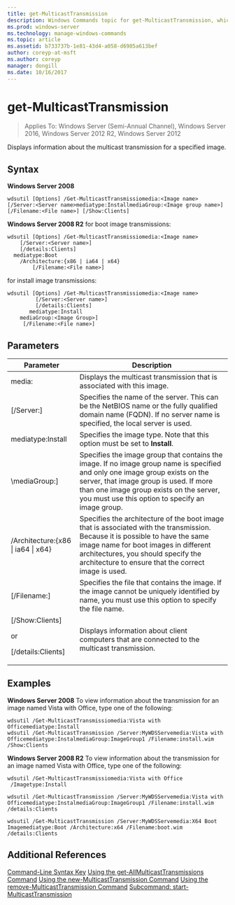 ```yaml
---
title: get-MulticastTransmission
description: Windows Commands topic for get-MulticastTransmission, which displays information about the multicast transmission for a specified image.
ms.prod: windows-server
ms.technology: manage-windows-commands
ms.topic: article
ms.assetid: b733737b-1e81-43d4-a058-d6985a613bef
author: coreyp-at-msft
ms.author: coreyp
manager: dongill
ms.date: 10/16/2017
---
```

# get-MulticastTransmission

>Applies To: Windows Server (Semi-Annual Channel), Windows Server 2016, Windows Server 2012 R2, Windows Server 2012

Displays information about the multicast transmission for a specified image.

## Syntax
**Windows Server 2008**
```
wdsutil [Options] /Get-MulticastTransmissiomedia:<Image name> [/Server:<Server name>mediatype:InstallmediaGroup:<Image group name>] 
[/Filename:<File name>] [/Show:Clients]
```
**Windows Server 2008 R2**
for boot image transmissions:
```
wdsutil [Options] /Get-MulticastTransmissiomedia:<Image name>
    [/Server:<Server name>]
    [/details:Clients]
  mediatype:Boot
    /Architecture:{x86 | ia64 | x64}
        [/Filename:<File name>]
```
for install image transmissions:
```
wdsutil [Options] /Get-MulticastTransmissiomedia:<Image name>
         [/Server:<Server name>]
         [/details:Clients]
       mediatype:Install
    mediaGroup:<Image Group>]
     [/Filename:<File name>]
```
## Parameters
|Parameter|Description|
|-------|--------|
media:<Image name>|Displays the multicast transmission that is associated with this image.|
|[/Server:<Server name>]|Specifies the name of the server. This can be the NetBIOS name or the fully qualified domain name (FQDN). If no server name is specified, the local server is used.|
mediatype:Install|Specifies the image type. Note that this option must be set to **Install**.|
|\mediaGroup:<Image group name>]|Specifies the image group that contains the image. If no image group name is specified and only one image group exists on the server, that image group is used. If more than one image group exists on the server, you must use this option to specify an image group.|
|/Architecture:{x86 &#124; ia64 &#124; x64}|Specifies the architecture of the boot image that is associated with the transmission. Because it is possible to have the same image name for boot images in different architectures, you should specify the architecture to ensure                                   that the correct image is used.|
|[/Filename:<File name>]|Specifies the file that contains the image. If the image cannot be uniquely identified by name, you must use this option to specify the file name.|
|[/Show:Clients]<p>or<p>[/details:Clients]|Displays information about client computers that are connected to the multicast transmission.|
## <a name=BKMK_examples></a>Examples
**Windows Server 2008**
To view information about the transmission for an image named  Vista with Office, type one of the following:
```
wdsutil /Get-MulticastTransmissiomedia:Vista with Officemediatype:Install
wdsutil /Get-MulticastTransmission /Server:MyWDSServemedia:Vista with Officemediatype:InstalmediaGroup:ImageGroup1 /Filename:install.wim /Show:Clients
```
**Windows Server 2008 R2**
To view information about the transmission for an image named  Vista with Office, type one of the following:
```
wdsutil /Get-MulticastTransmissiomedia:Vista with Office
 /Imagetype:Install
```
```
wdsutil /Get-MulticastTransmission /Server:MyWDSServemedia:Vista with Officemediatype:InstalmediaGroup:ImageGroup1 /Filename:install.wim /details:Clients
```
```
wdsutil /Get-MulticastTransmission /Server:MyWDSServemedia:X64 Boot Imagemediatype:Boot /Architecture:x64 /Filename:boot.wim /details:Clients
```
## Additional References
[Command-Line Syntax Key](command-line-syntax-key.md)
[Using the get-AllMulticastTransmissions Command](using-the-get-allmulticasttransmissions-command.md)
[Using the new-MulticastTransmission Command](using-the-new-multicasttransmission-command.md)
[Using the remove-MulticastTransmission Command](using-the-remove-multicasttransmission-command.md)
[Subcommand: start-MulticastTransmission](subcommand-start-multicasttransmission.md)
